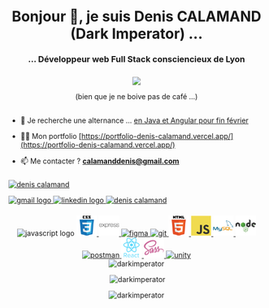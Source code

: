 <h1 align="center">Bonjour 👋, je suis Denis CALAMAND (Dark Imperator) ...</h1>
<h3 align="center">... Développeur web Full Stack consciencieux de Lyon</h3>

###

<div align="center">
    <img align="center" src="https://media.giphy.com/media/L8K62iTDkzGX6/giphy.gif">
    <p>(bien que je ne boive pas de café ...)</p>
</div>

##
###

- 🔭 Je recherche une alternance ... [ en Java et Angular pour fin février](https://www.wildcodeschool.com/fr-fr/)

- 👨‍💻 Mon portfolio [https://portfolio-denis-calamand.vercel.app/](https://portfolio-denis-calamand.vercel.app/)

- 📫 Me contacter ? **calamanddenis@gmail.com**

###

<p align="left">
<a href="https://linkedin.com/in/calamand-denis" target="blank" rel="noopener noreferrer"><img src="https://raw.githubusercontent.com/rahuldkjain/github-profile-readme-generator/master/src/images/icons/Social/linked-in-alt.svg" alt="denis calamand" height="30" width="40" /></a>
</p>

<div align="left">
  <a href="mailto:calamanddenis@gmail.com">
  <img src="https://img.shields.io/static/v1?message=Gmail&logo=gmail&label=&color=D14836&logoColor=white&labelColor=&style=for-the-badge" height="40" alt="gmail logo"  />
  </a>
  <a href="https://www.linkedin.com/in/mehdy-hertereau/" target="_blank" rel="noopener noreferrer">
  <img src="https://img.shields.io/static/v1?message=LinkedIn&logo=linkedin&label=&color=0077B5&logoColor=white&labelColor=&style=for-the-badge" height="35" alt="linkedin logo"  />
  </a>
  <a href="https://linkedin.com/in/calamand-denis" target="blank" rel="noopener noreferrer"><img src="https://raw.githubusercontent.com/rahuldkjain/github-profile-readme-generator/master/src/images/icons/Social/linked-in-alt.svg" alt="denis calamand" height="30" width="40" /></a>
</div>

###

<div align="center">
    <img src="https://cdn.jsdelivr.net/gh/devicons/devicon/icons/javascript/javascript-original.svg" height="60" alt="javascript logo"  />
        <a href="https://www.w3schools.com/css/" target="_blank" rel="noreferrer"> <img src="https://raw.githubusercontent.com/devicons/devicon/master/icons/css3/css3-original-wordmark.svg" alt="css3" width="40" height="40"/> </a>
        <a href="https://expressjs.com" target="_blank" rel="noreferrer"> <img src="https://raw.githubusercontent.com/devicons/devicon/master/icons/express/express-original-wordmark.svg" alt="express" width="40" height="40"/> </a>
        <a href="https://www.figma.com/" target="_blank" rel="noreferrer"> <img src="https://www.vectorlogo.zone/logos/figma/figma-icon.svg" alt="figma" width="40" height="40"/> </a>
        <a href="https://git-scm.com/" target="_blank" rel="noreferrer"> <img src="https://www.vectorlogo.zone/logos/git-scm/git-scm-icon.svg" alt="git" width="40" height="40"/> </a>
        <a href="https://www.w3.org/html/" target="_blank" rel="noreferrer"> <img src="https://raw.githubusercontent.com/devicons/devicon/master/icons/html5/html5-original-wordmark.svg" alt="html5" width="40" height="40"/> </a>
        <a href="https://developer.mozilla.org/en-US/docs/Web/JavaScript" target="_blank" rel="noreferrer"> <img src="https://raw.githubusercontent.com/devicons/devicon/master/icons/javascript/javascript-original.svg"                 
           alt="javascript" width="40" height="40"/> </a>
        <a href="https://www.mysql.com/" target="_blank" rel="noreferrer"> <img src="https://raw.githubusercontent.com/devicons/devicon/master/icons/mysql/mysql-original-wordmark.svg" alt="mysql" width="40" height="40"/> </a>
        <a href="https://nodejs.org" target="_blank" rel="noreferrer"> <img src="https://raw.githubusercontent.com/devicons/devicon/master/icons/nodejs/nodejs-original-wordmark.svg" alt="nodejs" width="40" height="40"/> </a>
        <a href="https://postman.com" target="_blank" rel="noreferrer"> <img src="https://www.vectorlogo.zone/logos/getpostman/getpostman-icon.svg" alt="postman" width="40" height="40"/>
        </a> <a href="https://reactjs.org/" target="_blank" rel="noreferrer"> <img src="https://raw.githubusercontent.com/devicons/devicon/master/icons/react/react-original-wordmark.svg" alt="react" width="40" height="40"/> </a>
        <a href="https://sass-lang.com" target="_blank" rel="noreferrer"> <img src="https://raw.githubusercontent.com/devicons/devicon/master/icons/sass/sass-original.svg" alt="sass" width="40" height="40"/> </a>
        <a href="https://unity.com/" target="_blank" rel="noreferrer"> <img src="https://www.vectorlogo.zone/logos/unity3d/unity3d-icon.svg" alt="unity" width="40" height="40"/> </a>
</div>

<div align="center">
<img src="https://github-readme-stats.vercel.app/api/top-langs?username=darkimperator&show_icons=true&locale=fr&layout=compact&card_width=320&langs_count=5&theme=dracula&hide_border=true" height="150" alt="darkimperator" />

<p>&nbsp;<img src="https://github-readme-stats.vercel.app/api?username=darkimperator&show_icons=true&locale=fr&layout=compact&card_width=320&langs_count=5&theme=dracula&hide_border=true" height="150"" alt="darkimperator" /></p>

<img src="https://github-readme-streak-stats.herokuapp.com/?user=darkimperator&" alt="darkimperator" />

</div>



